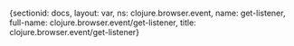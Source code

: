{sectionid: docs, layout: var, ns: clojure.browser.event, name: get-listener, full-name: clojure.browser.event/get-listener,
  title: clojure.browser.event/get-listener}
